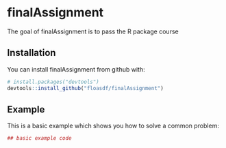 # finalAssignment

The goal of finalAssignment is to pass the R package course

## Installation

You can install finalAssignment from github with:


``` r
# install.packages("devtools")
devtools::install_github("floasdf/finalAssignment")
```

## Example

This is a basic example which shows you how to solve a common problem:

``` r
## basic example code
```
